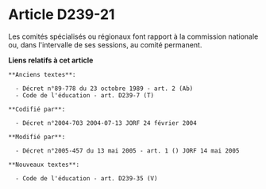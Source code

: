 # Article D239-21

Les comités spécialisés ou régionaux font rapport à la commission nationale ou, dans l'intervalle de ses sessions, au comité
permanent.

**Liens relatifs à cet article**

	**Anciens textes**:

	  - Décret n°89-778 du 23 octobre 1989 - art. 2 (Ab)
	  - Code de l'éducation - art. D239-7 (T)

	**Codifié par**:

	  - Décret n°2004-703 2004-07-13 JORF 24 février 2004

	**Modifié par**:

	  - Décret n°2005-457 du 13 mai 2005 - art. 1 () JORF 14 mai 2005

	**Nouveaux textes**:

	  - Code de l'éducation - art. D239-35 (V)
